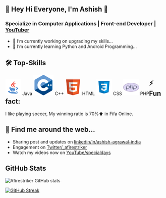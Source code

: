 <!-- COMMENTED
**Afirestriker/Afirestriker** is a ✨ _special_ ✨ repository because its `README.md` (this file) appears on your GitHub profile.
-->

## 👋 Hey Hi Everyone, I'm Ashish 👋
### Specialize in Computer Applications | Front-end Developer | <a href="https://www.youtube.com/specialdays">YouTuber</a>

- 🔭 I’m currently working on upgrading my skills...
- 🌱 I’m currently learning Python and Android Programming...

<!--
- 📫 How to reach me: ...
- 😄 Pronouns: ...
-->

## 🛠 Top-Skills
<div style="float:left;"> 
  <img src="./Icons/Java-icon.png"/> Java
  <img src="./Icons/cpp-icon.png"/> C++
  <img src="./Icons/HTML-icon.png"/> HTML
  <img src="./Icons/CSS-icon.png"/> CSS
  <img src="./Icons/PHP-icon.png"/> PHP
</div>
  
## ⚡️ Fun fact:
I like playing soccer, My winning ratio is 70%⬆️ in Fifa Online.

## 🔗 Find me around the web...
- Sharing post and updates on <a href="https://linkedin.com/in/ashish-agrawal-india">linkedin/in/ashish-agrawal-india</a>
- Engagement on <a href="https://twitter.com/_afirestriker">Twitter/_afirestriker</a>
- Watch my videos now on <a href="https://www.youtube.com/c/SpecialDays">YouTube/specialdays</a>

<!-- COMMENTED -->

## GitHub Stats
<!--  https://github.com/anuraghazra/github-readme-stats/blob/master/themes/README.md   -->
![Afirestriker GitHub stats](https://github-readme-stats.vercel.app/api?username=Afirestriker&show_icons=true&theme=dark)

<!--  https://github-readme-streak-stats.herokuapp.com/demo/  -->
[![GitHub Streak](https://github-readme-streak-stats.herokuapp.com?user=Afirestriker&theme=github-dark&hide_border=true&date_format=M%20j%5B%2C%20Y%5D)](https://git.io/streak-stats)
